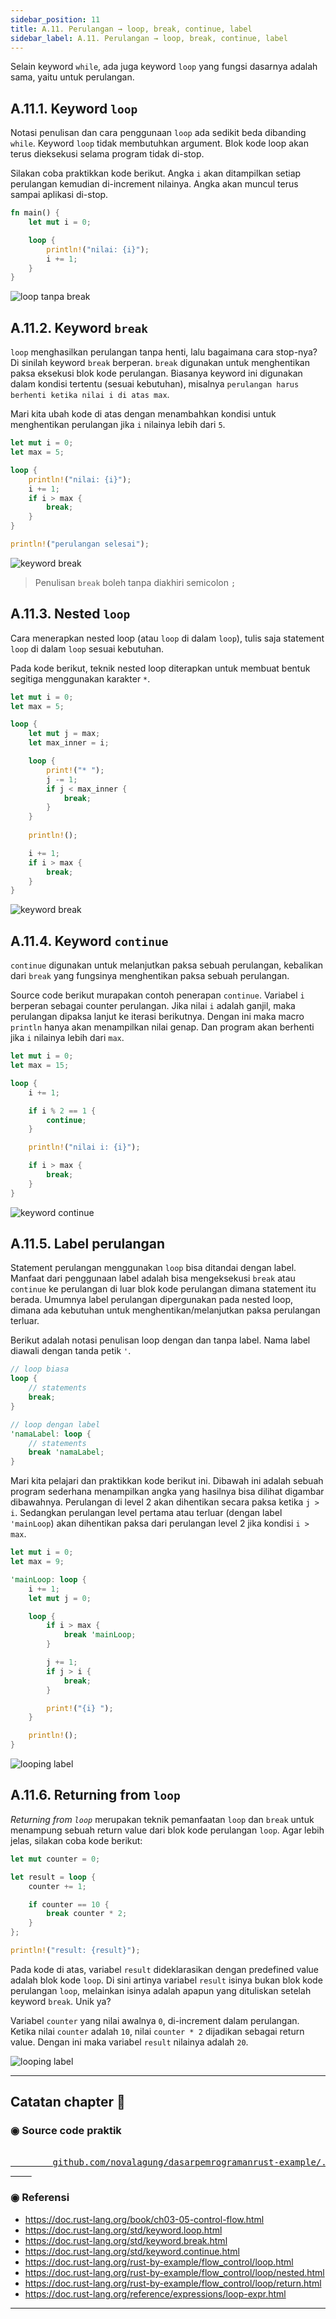 ```yaml
---
sidebar_position: 11
title: A.11. Perulangan → loop, break, continue, label
sidebar_label: A.11. Perulangan → loop, break, continue, label
---
```


Selain keyword `while`, ada juga keyword `loop` yang fungsi dasarnya adalah sama, yaitu untuk perulangan.

## A.11.1. Keyword `loop`

Notasi penulisan dan cara penggunaan `loop` ada sedikit beda dibanding `while`. Keyword `loop` tidak membutuhkan argument. Blok kode loop akan terus dieksekusi selama program tidak di-stop.

Silakan coba praktikkan kode berikut. Angka `i` akan ditampilkan setiap perulangan kemudian di-increment nilainya. Angka akan muncul terus sampai aplikasi di-stop.

```rust
fn main() {
    let mut i = 0;

    loop {
        println!("nilai: {i}");
        i += 1;
    }
}
```

![loop tanpa break](img/perulangan-loop-break-continue-label-1.png)

## A.11.2. Keyword `break`

`loop` menghasilkan perulangan tanpa henti, lalu bagaimana cara stop-nya? Di sinilah keyword `break` berperan. `break` digunakan untuk menghentikan paksa eksekusi blok kode perulangan. Biasanya keyword ini digunakan dalam kondisi tertentu (sesuai kebutuhan), misalnya `perulangan harus berhenti ketika nilai i di atas max`.

Mari kita ubah kode di atas dengan menambahkan kondisi untuk menghentikan perulangan jika `i` nilainya lebih dari `5`.

```rust
let mut i = 0;
let max = 5;

loop {
    println!("nilai: {i}");
    i += 1;
    if i > max {
        break;
    }
}

println!("perulangan selesai");
```

![keyword break](img/perulangan-loop-break-continue-label-2.png)

> Penulisan `break` boleh tanpa diakhiri semicolon `;`

## A.11.3. Nested `loop`

Cara menerapkan nested loop (atau `loop` di dalam `loop`), tulis saja statement `loop` di dalam `loop` sesuai kebutuhan.

Pada kode berikut, teknik nested loop diterapkan untuk membuat bentuk segitiga menggunakan karakter `*`.

```rust
let mut i = 0;
let max = 5;

loop {
    let mut j = max;
    let max_inner = i;

    loop {
        print!("* ");
        j -= 1;
        if j < max_inner {
            break;
        }
    }
    
    println!();

    i += 1;
    if i > max {
        break;
    }
}
```

![keyword break](img/perulangan-loop-break-continue-label-3.png)

## A.11.4. Keyword `continue`

`continue` digunakan untuk melanjutkan paksa sebuah perulangan, kebalikan dari `break` yang fungsinya menghentikan paksa sebuah perulangan.

Source code berikut murapakan contoh penerapan `continue`. Variabel `i` berperan sebagai counter perulangan. Jika nilai `i` adalah ganjil, maka perulangan dipaksa lanjut ke iterasi berikutnya. Dengan ini maka macro `println` hanya akan menampilkan nilai genap. Dan program akan berhenti jika `i` nilainya lebih dari `max`.

```rust
let mut i = 0;
let max = 15;

loop {
    i += 1;

    if i % 2 == 1 {
        continue;
    }

    println!("nilai i: {i}");

    if i > max {
        break;
    }
}
```

![keyword continue](img/perulangan-loop-break-continue-label-4.png)

## A.11.5. Label perulangan

Statement perulangan menggunakan `loop` bisa ditandai dengan label. Manfaat dari penggunaan label adalah bisa mengeksekusi `break` atau `continue` ke perulangan di luar blok kode perulangan dimana statement itu berada. Umumnya label perulangan dipergunakan pada nested loop, dimana ada kebutuhan untuk menghentikan/melanjutkan paksa perulangan terluar.

Berikut adalah notasi penulisan loop dengan dan tanpa label. Nama label diawali dengan tanda petik `'`.

```rust
// loop biasa
loop {
    // statements
    break;
}

// loop dengan label
'namaLabel: loop {
    // statements
    break 'namaLabel;
}
```

Mari kita pelajari dan praktikkan kode berikut ini. Dibawah ini adalah sebuah program sederhana menampilkan angka yang hasilnya bisa dilihat digambar dibawahnya. Perulangan di level 2 akan dihentikan secara paksa ketika `j > i`. Sedangkan perulangan level pertama atau terluar (dengan label `'mainLoop`) akan dihentikan paksa dari perulangan level 2 jika kondisi `i > max`.

```rust
let mut i = 0;
let max = 9;

'mainLoop: loop {
    i += 1;
    let mut j = 0;

    loop {
        if i > max {
            break 'mainLoop;
        }

        j += 1;
        if j > i {
            break;
        }

        print!("{i} ");
    }

    println!();
}
```

![looping label](img/perulangan-loop-break-continue-label-5.png)

## A.11.6. Returning from `loop`

*Returning from `loop`* merupakan teknik pemanfaatan `loop` dan `break` untuk menampung sebuah return value dari blok kode perulangan `loop`. Agar lebih jelas, silakan coba kode berikut:

```rust
let mut counter = 0;

let result = loop {
    counter += 1;

    if counter == 10 {
        break counter * 2;
    }
};

println!("result: {result}");
```

Pada kode di atas, variabel `result` dideklarasikan dengan predefined value adalah blok kode `loop`. Di sini artinya variabel `result` isinya bukan blok kode perulangan `loop`, melainkan isinya adalah apapun yang dituliskan setelah keyword `break`. Unik ya?

Variabel `counter` yang nilai awalnya `0`, di-increment dalam perulangan. Ketika nilai `counter` adalah `10`, nilai `counter * 2` dijadikan sebagai return value. Dengan ini maka variabel `result` nilainya adalah `20`.

![looping label](img/perulangan-loop-break-continue-label-6.png)

---

## Catatan chapter 📑

### ◉ Source code praktik

<pre>
    <a href="https://github.com/novalagung/dasarpemrogramanrust-example/tree/master/perulangan_loop_break_continue_label">
        github.com/novalagung/dasarpemrogramanrust-example/../perulangan_loop_break_continue_label
    </a>
</pre>

### ◉ Referensi

- https://doc.rust-lang.org/book/ch03-05-control-flow.html
- https://doc.rust-lang.org/std/keyword.loop.html
- https://doc.rust-lang.org/std/keyword.break.html
- https://doc.rust-lang.org/std/keyword.continue.html
- https://doc.rust-lang.org/rust-by-example/flow_control/loop.html
- https://doc.rust-lang.org/rust-by-example/flow_control/loop/nested.html
- https://doc.rust-lang.org/rust-by-example/flow_control/loop/return.html
- https://doc.rust-lang.org/reference/expressions/loop-expr.html

---

